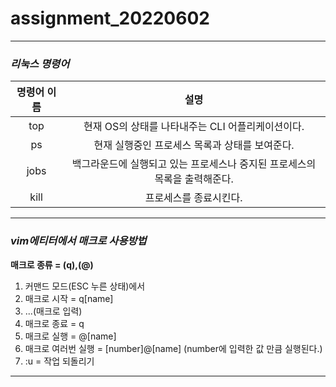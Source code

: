 # assignment_20220602
***

### ***리눅스 명령어***

|**명령어 이름**|**설명**|
|:---:|:---:|
|top|현재 OS의 상태를 나타내주는 CLI 어플리케이션이다.|
|ps|현재 실행중인 프로세스 목록과 상태를 보여준다.|
|jobs|백그라운드에 실행되고 있는 프로세스나 중지된 프로세스의 목록을 출력해준다.|
|kill|프로세스를 종료시킨다.|

***

### ***vim에티터에서 매크로 사용방법***

**매크로 종류 = (q),(@)**

1) 커맨드 모드(ESC 누른 상태)에서
2) 매크로 시작 = q[name]
3) ...(매크로 입력)
4) 매크로 종료 = q
5) 매크로 실행 = @[name]
6) 매크로 여러번 실행 = [number]@[name]   (number에 입력한 값 만큼 실행된다.)
7) :u = 작업 되돌리기

***
